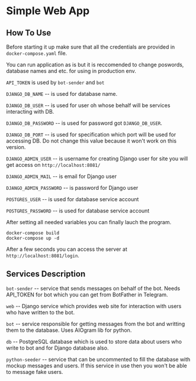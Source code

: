 # Simple Web App



## How To Use
Before starting it up make sure that all the credentials are provided in `docker-compose.yaml` file.

You can run application as is but it is reccomended to change poswords, database names and etc. for using in production env.

`API_TOKEN` is used by `bot-sender` and `bot`

`DJANGO_DB_NAME` -- is used for database name.

`DJANGO_DB_USER` -- is used for user oh whose behalf will be services interacting with DB.

`DJANGO_DB_PASSWORD` -- is used for password got `DJANGO_DB_USER`.

`DJANGO_DB_PORT` -- is used for specification which port will be used for accessing DB. Do not change this value because it won't work on this version.

`DJANGO_ADMIN_USER` -- is username for creating Django user for site you will get access on `http://localhost:8081/`

`DJANGO_ADMIN_MAIL` -- is email for Django user

`DJANGO_ADMIN_PASSWORD` -- is password for Django user

`POSTGRES_USER` -- is used for database service account

`POSTGRES_PASSWORD` -- is used for database service account


After setting all needed variables you can finally lauch the program.

```
docker-compose build
docker-compose up -d
```

After a few seconds you can access the server at `http://localhost:8081/login`.


## Services Description
`bot-sender` -- service that sends messages on behalf of the bot. Needs API_TOKEN for bot which you can get from BotFather in Telegram.

`web` -- Django service which provides web site for interaction with users who have written to the bot.

`bot` -- service responsible for getting messages from the bot and writting them to the database. Uses AIOgram lib for python.

`db` -- PostgreSQL database which is used to store data about users who write to bot and for Django database also.

`python-seeder` -- service that can be uncommented to fill the database with mockup messages and users. If this service in use then you won't be able to message fake users.
